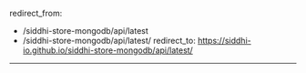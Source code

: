 redirect_from:
  - /siddhi-store-mongodb/api/latest
  - /siddhi-store-mongodb/api/latest/
redirect_to: https://siddhi-io.github.io/siddhi-store-mongodb/api/latest/
---
